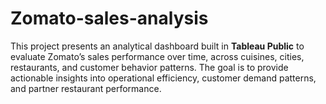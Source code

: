 # Zomato-sales-analysis
This project presents an analytical dashboard built in **Tableau Public** to evaluate Zomato’s sales performance over time, across cuisines, cities, restaurants, and customer behavior patterns. The goal is to provide actionable insights into operational efficiency, customer demand patterns, and partner restaurant performance.  

